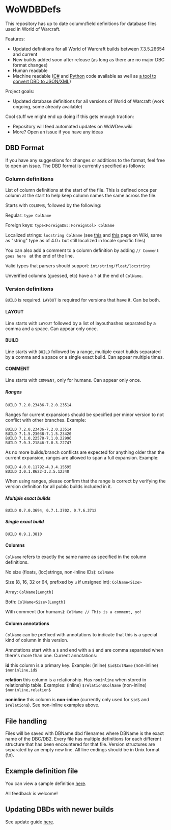 # WoWDBDefs
This repository has up to date column/field definitions for database files used in World of Warcraft.

Features:
- Updated definitions for all World of Warcraft builds between 7.3.5.26654 and current
- New builds added soon after release (as long as there are no major DBC format changes)
- Human readable
- Machine readable ([C#](https://github.com/wowdev/WoWDBDefs/tree/master/code/C%23) and [Python](https://github.com/wowdev/WoWDBDefs/tree/master/code/Python) code available as well as [a tool to convert DBD to JSON/XML](https://github.com/wowdev/WoWDBDefs/tree/master/code/C%23/DBDefsConverter))

Project goals:
- Updated database definitions for all versions of World of Warcraft (work ongoing, some already available)

Cool stuff we might end up doing if this gets enough traction:
- Repository will feed automated updates on WoWDev.wiki
- More? Open an issue if you have any ideas

## DBD Format
If you have any suggestions for changes or additions to the format, feel free to open an issue. The DBD format is currently specified as follows:

### Column definitions
List of column definitions at the start of the file. This is defined once per column at the start to help keep column names the same across the file.

Starts with ```COLUMNS```, followed by the following:

Regular: ```type ColName```

Foreign keys: ```type<ForeignDB::ForeignCol> ColName```

Localized strings: ```locstring ColName``` (see [this](https://wowdev.wiki/Common_Types#langstringref) and [this](https://wowdev.wiki/Localization) page on Wiki, same as "string" type as of 4.0+ but still localized in locale specific files)

You can also add a comment to a column definition by adding ```// Comment goes here ``` at the end of the line.

Valid types that parsers should support: ```int/string/float/locstring```

Unverified columns (guessed, etc) have a ```?``` at the end of ```ColName```.

### Version definitions

```BUILD``` is required. ```LAYOUT``` is required for versions that have it. Can be both.

#### LAYOUT
Line starts with ```LAYOUT``` followed by a list of layouthashes separated by a comma and a space. Can appear only once.

#### BUILD
Line starts with ```BUILD``` followed by a range, multiple exact builds separated by a comma and a space or a single exact build. Can appear multiple times.

#### COMMENT
Line starts with ```COMMENT```, only for humans. Can appear only once.

##### Ranges
```BUILD 7.2.0.23436-7.2.0.23514```.

Ranges for current expansions should be specified per minor version to not conflict with other branches. Example:
```
BUILD 7.2.0.23436-7.2.0.23514
BUILD 7.1.5.23038-7.1.5.23420
BUILD 7.1.0.22578-7.1.0.22996
BUILD 7.0.3.21846-7.0.3.22747
```

As no more builds/branch conflicts are expected for anything older than the current expansion, ranges are allowed to span a full expansion. Example:
```
BUILD 4.0.0.11792-4.3.4.15595
BUILD 3.0.1.8622-3.3.5.12340
```

When using ranges, please confirm that the range is correct by verifying the version definition for all public builds included in it.

##### Multiple exact builds
```BUILD 0.7.0.3694, 0.7.1.3702, 0.7.6.3712```

##### Single exact build
```BUILD 0.9.1.3810```

#### Columns
```ColName``` refers to exactly the same name as specified in the column definitions.

No size (floats, (loc)strings, non-inline IDs): ```ColName```

Size (8, 16, 32 or 64, prefixed by ```u``` if unsigned int): ```ColName<Size>```

Array: ```ColName[Length]```

Both: ```ColName<Size>[Length]```

With comment (for humans): ```ColName // This is a comment, yo!```

#### Column annotations

```ColName``` can be prefixed with annotations to indicate that this is a special kind of column in this version.

Annotations start with a ```$``` and end with a ```$``` and are comma separated when there's more than one. Current annotations:

**id** this column is a primary key. Example: (inline) ```$id$ColName``` (non-inline) ```$noninline,id$```

**relation** this column is a relationship. Has ```noninline``` when stored in relationship table. Examples: (inline) ```$relation$ColName``` (non-inline) ```$noninline,relation$```

**noninline** this column is **non-inline** (currently only used for  ```$id$``` and ```$relation$```). See non-inline examples above.

## File handling
Files will be saved with DBName.dbd filenames where DBName is the exact name of the DBC/DB2. Every file has multiple definitions for each different structure that has been encountered for that file. Version structures are separated by an empty new line. All line endings should be in Unix format (\n).

## Example definition file
You can view a sample definition [here](https://github.com/wowdev/WoWDBDefs/blob/master/definitions/Map.dbd).

All feedback is welcome!

## Updating DBDs with newer builds
See update guide [here](https://github.com/wowdev/WoWDBDefs/blob/master/UPDATING.md).
